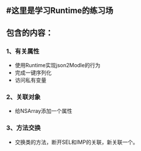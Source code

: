 #这里是学习Runtime的练习场
--

## 包含的内容：


### 1、有关属性
- 使用Runtime实现json2Modle的行为
- 完成一键序列化
- 访问私有变量

### 2、关联对象
- 给NSArray添加一个属性

### 3、方法交换
- 交换类的方法，断开SEL和IMP的关联，新关联一个。
